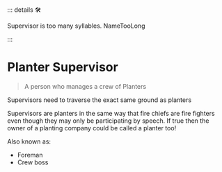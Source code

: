 ::: details 🛠

Supervisor is too many syllables. NameTooLong

:::

# Planter Supervisor

> A person who manages a crew of Planters

Supervisors need to traverse the exact same ground as planters 


Supervisors are planters in the same way that fire chiefs are fire fighters even though they may only be participating by speech. If true then the owner of a planting company could be called a planter too! 

Also known as:

- Foreman
- Crew boss